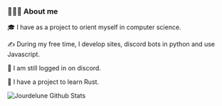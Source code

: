 <!-- ## 👋 Hey there! I'm Jourdelune-->

### 👨🏻‍💻 About me


🎓 I have as a project to orient myself in computer science. 

✍️ During my free time, I develop sites, discord bots in python and use Javascript. 

💬 I am still logged in on discord. 

📄 I have a project to learn Rust.

<img align="center" src="https://github-readme-stats.vercel.app/api?username=Jourdelune&line_height=20&title_color=7A7ADB&icon_color=2234AE&text_color=D3D3D3&bg_color=0,000000,130F40" alt="Jourdelune Github Stats">
